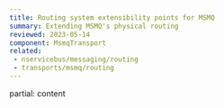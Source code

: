 ```yaml
---
title: Routing system extensibility points for MSMQ
summary: Extending MSMQ's physical routing 
reviewed: 2023-05-14
component: MsmqTransport
related:
 - nservicebus/messaging/routing
 - transports/msmq/routing
---
```


partial: content
